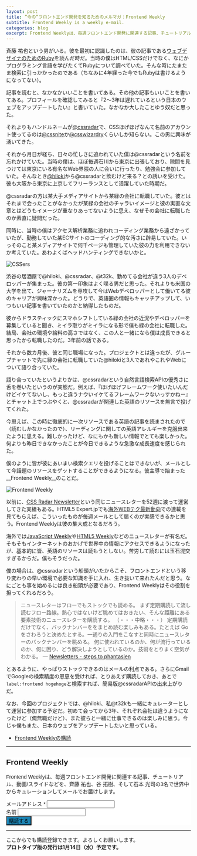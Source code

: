 ```yaml
---
layout: post
title: ”今の”フロントエンド開発を知るためのメルマガ：Frontend Weekly
subtitle: Frontend Weekly is a weekly e-mail.
categories: blog
excerpt: Frontend Weeklyは、毎週フロントエンド開発に関連する記事、チュートリアル、動画/スライドなどを、斉藤 祐也、谷 拓樹、そして石本 光司の3名で世界中からキュレーションしてメールでお届けします。
---
```


斉藤 祐也という男がいる。彼を最初に認識したのは、彼の記事である[ウェブデザイナのためのRuby](http://css.studiomohawk.com/ruby/2011/05/14/ruby_for_designer_frontend_dev/)を読んだ時だ。当時の僕はHTML/CSSだけでなく、なにかプログラミング言語を学びたくてRubyについて調べていた。そんな時にたまたま検索に引っかかったのである（ちなみに4年経った今でもRubyは書けるようになってない）。

記事を読むと、なかなかいいことを書いてある。その他の記事もいいことを書いてある。プロフィールを確認してみると『2〜3年は遅れているという日本のウェブをアップデートしたい』と書いていた。なかなか大したことゆう奴だと思った。

それよりもハンドルネームが[@cssradar](https://twitter.com/cssradar)で、CSSほげほげなんて名前のアカウント使ってるのは[@cssnite](https://twitter.com/cssnite)か[@csswizardry](https://twitter.com/csswizardry)くらいしか知らない。この男に興味が湧いてきた。

それから月日が経ち、日々の忙しさに追われていた僕は@cssradarという名前を忘れかけていた。当時の僕は、ほぼ毎週石川から東京に出張しており、隙間を見つけては東京にいる有名なWeb界隈の人に会いに行ったり、勉強会に参加していた。そんなとき[@hiloki](https://twitter.com/hiloki)から@cssradarと飲むけど来る？との誘いを受けた。彼も大阪から東京に上京してフリーランスとして活躍していた時期だ。

@cssradarの方は某大手メディアサイトから某緑の会社に転職していた。彼とはそれまで会ったことがなかったが某緑の会社のチャラいイメージと彼の実直な文章とはどうもイメージが重なりあってないように思え、なぜその会社に転職したのか素直に疑問だった。

同時に、当時の僕はアクセス解析業務に追われコーディング業務から遠ざかっていたが、勤務していた某ECサイトのコーディング的な汚さに辟易していた。いっそのこと某メディアサイトで何千ページも管理していた彼の力を利用できないか考えていた。あわよくばヘッドハンティングできないかと。

![CSSers](/mol/images/2015/0106-02.png)

渋谷の居酒屋で@hiloki、@cssradar、@t32k、勤めてる会社が違う3人のデベロッパーが集まった。彼の第一印象はよく喋る男だと思った。それよりも米国の大学を出て、ジャーナリズムを専攻して今はWebデベロッパーとして働いてる彼のキャリアが興味深かった。どうりで、英語圏の情報もキャッチアップして、いつもいい記事を書いていたのかと納得したものだ。

彼からドラスティックにスマホシフトしている緑の会社の近況やデベロッパーを募集していると聞き、ミイラ取りがミイラになる形で僕も緑の会社に転職した。結局、会社の環境や給料の高さではなく、この人と一緒になら僕は成長できると思ったから転職したのだ。3年前の話である。

それから数カ月後、彼と同じ職場になった。プロジェクトとは違ったが、グループチャットで先に緑の会社に転職していた@hilokiと3人であれやこれやWebについて語り合っていた。

語り合っていたというよりかは、@cssradarという自然言語検索APIの優秀さに舌を巻いたというのが実態だ。例えば、『ほげほげフレームワーク使いたいんだけどイケてないし、もっと違うナウいイケてるフレームワークないっすかねー』とチャット上でつぶやくと、@cssradarが関連した英語のリソースを無言で投げてくれた。

今思えば、この時に徹底的に一次リソースである英語の記事を読まされたので（読むしかなかったので）、リーディングに関しての英語アレルギーを克服出来たように思える。難しかったけど、なにもかも新しい情報でとても楽しかった。何よりも昨日できなかったことが今日できるような急激な成長速度を感じられた。

僕のように皆が彼にあいまい検索クエリを投げることはできないが、メールとして今話題のリソースをゲットすることができるようになる。彼主導で始まった__Frontend Weekly__のことだ。

![Frontend Weekly](/mol/images/2015/0106-01.png)

以前に、[CSS Radar Newsletter](http://newsletter.studiomohawk.com/)という同じニュースレターを52週に渡って運営してきた実績もある。HTML5 Expert.jpでも[海外WEBテク最新動向](http://html5experts.jp/series/web-tech/)での連載を見てもらえば、こういったものが毎週メールとして届くのが実感できるかと思う。Frontend Weeklyは彼の集大成となるだろう。

海外では[JavaScript Weekly](http://javascriptweekly.com/)や[HTML5 Weekly](http://html5weekly.com/)などのニュースレターが有名だ。そもそもインターネットのおかげで世界中の情報にアクセスできるようになったが、基本的に皆、英語のリソースは読もうとしない。苦労して読むには玉石混交すぎるからだ。僕もそうだった。

僕の場合は、@cssradarという船頭がいたからこそ、フロントエンドという移り変わりの早い環境で必要な知識を手に入れ、生き抜いて来れたんだと思う。なにごとも事を始めるには良き船頭が必要であり、Frontend Weeklyはその役割を担ってくれるだろう。

> ニュースレターはフローでもストックでも読める。
まず定期購読して流し読むフロー路線。熱心ではないけど眺めてはおきたい、そんな距離にある要素技術のニュースレターを購読する。
（・・・中略・・・）
定期購読だけでなく、バックナンバーををまとめ読む楽しみもある。たとえば Go をさわろうと決めたとする。一通りの入門をこなすと同時にニュースレターのバックナンバーを眺める。 何に使われているのか、何が流行っているのか、何に困り、どう解決しようとしているのか。技術をとりまく空気がわかる。 ― [Newsletters - steps to phantasien](http://steps.dodgson.org/b/2014/11/12/newsletters/)


とあるように、やっぱりストックできるのはメールの利点である。さらにGmailでGoogleの検索精度の恩恵を受ければ、とりあえず購読しておき、あとで`label:frontend hogehoge`と検索すれば、簡易版@cssradarAPIの出来上がりだ。

なお、今回のプロジェクトでは、@hiloki、私@t32kも一緒にキュレーターとして運営に参加する予定だ。初めて会ってから3年、それぞれ会社は違うようになったけど（俺無職だけど）、また彼らと一緒に仕事できるのは楽しみに思う。今じゃ僕もまた、日本のウェブをアップデートしたいと思っている。

+ [Frontend Weeklyの購読](http://studiomohawk.us2.list-manage.com/subscribe?u=0c8604ec46b9f779a3f5b6a1c&id=9af01549dd)

***

<!-- Begin MailChimp Signup Form -->
<link href="//cdn-images.mailchimp.com/embedcode/classic-081711.css" rel="stylesheet" type="text/css">
<style type="text/css">
	#mc_embed_signup{background:#fff; clear:left; font:14px Helvetica,Arial,sans-serif; }
	/* Add your own MailChimp form style overrides in your site stylesheet or in this style block.
	   We recommend moving this block and the preceding CSS link to the HEAD of your HTML file. */
</style>
<div id="mc_embed_signup">
<form action="//studiomohawk.us2.list-manage.com/subscribe/post?u=0c8604ec46b9f779a3f5b6a1c&amp;id=9af01549dd" method="post" id="mc-embedded-subscribe-form" name="mc-embedded-subscribe-form" class="validate" target="_blank" novalidate>
    <div id="mc_embed_signup_scroll">
	<h2>Frontend Weekly</h2>
	<p>Frontend Weeklyは、毎週フロントエンド開発に関連する記事、チュートリアル、動画/スライドなどを、斉藤 祐也、谷 拓樹、そして石本 光司の3名で世界中からキュレーションしてメールでお届けします。</p>
<div class="mc-field-group">
	<label for="mce-EMAIL">メールアドレス  <span class="asterisk">*</span>
</label>
	<input type="email" value="" name="EMAIL" class="required email" id="mce-EMAIL">
</div>
<div class="mc-field-group">
	<label for="mce-NAME">名前 </label>
	<input type="text" value="" name="NAME" class="" id="mce-NAME">
</div>
	<div id="mce-responses" class="clear">
		<div class="response" id="mce-error-response" style="display:none"></div>
		<div class="response" id="mce-success-response" style="display:none"></div>
	</div>    
    <div style="position: absolute; left: -5000px;"><input type="text" name="b_0c8604ec46b9f779a3f5b6a1c_9af01549dd" tabindex="-1" value=""></div>
    <div class="clear"><input type="submit" value="購読する" name="subscribe" id="mc-embedded-subscribe" class="button" style="background-color: #1B84B4 !important;"></div>
    </div>
</form>
</div>

<!--End mc_embed_signup-->

***

ここからでも購読登録できます。よろしくお願いします。  
__プロトタイプ版の発行は1月14日（水）予定です。__


